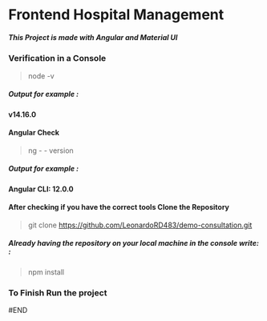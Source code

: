 # Frontend Hospital Management

##### This Project is made with Angular and Material UI
### Verification in a Console 

> node -v

##### Output for example :

**v14.16.0**

#### Angular Check

> ng - - version

##### Output for example :

**Angular CLI: 12.0.0**

#### After checking if you have the correct tools Clone the Repository

> git clone https://github.com/LeonardoRD483/demo-consultation.git

#####  Already having the repository on your local machine in the console write: :
> npm install

### To Finish Run the project
#END


